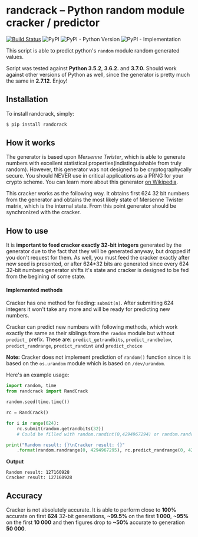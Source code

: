 
# randcrack – Python random module cracker / predictor

[![Build Status](https://travis-ci.org/tna0y/Python-random-module-cracker.svg?branch=master)](https://travis-ci.org/tna0y/Python-random-module-cracker)
![PyPI](https://img.shields.io/pypi/v/randcrack.svg)
![PyPI - Python Version](https://img.shields.io/pypi/pyversions/randcrack.svg)
![PyPI - Implementation](https://img.shields.io/pypi/implementation/randcrack.svg)

This script is able to predict python's `random` module random generated values.

Script was tested against **Python 3.5.2**, **3.6.2.** and **3.7.0.** Should work against other versions of Python as well, since the generator is pretty much the same in **2.7.12**. Enjoy!

## Installation
To install randcrack, simply:

```bash
$ pip install randcrack
```

## How it works
The generator is based upon *Mersenne Twister*, which is able to generate numbers with excellent statistical properties(indistinguishable from truly random). However, this generator was not designed to be cryptographycally secure. You should NEVER use in critical applications as a PRNG for your crypto scheme.
You can learn more about this generator [on Wikipedia](https://en.wikipedia.org/wiki/Mersenne_Twister).

This cracker works as the following way. It obtains first 624 32 bit numbers from the generator and obtains the most likely state of Mersenne Twister matrix, which is the internal state. From this point generator should be synchronized with the cracker.

## How to use
It is **important to feed cracker exactly 32-bit integers** generated by the generator due to the fact that they will be generated anyway, but dropped if you don't request for them.
As well, you must feed the cracker exactly after new seed is presented, or after 624*32 bits are generated since every 624 32-bit numbers generator shifts it's state and cracker is designed to be fed from the begining of some state.

#### Implemented methods

Cracker has one method for feeding: `submit(n)`. After submitting 624 integers it won't take any more and will be ready for predicting new numbers.

Cracker can predict new numbers with following methods, which work exactly the same as their siblings from the `random` module but without `predict_` prefix. These are: `predict_getrandbits`, `predict_randbelow`, `predict_randrange`,  `predict_randint` and `predict_choice`

**Note:** Cracker does not implement prediction of `random()` function since it is based on the `os.urandom` module which is based on `/dev/urandom`.

Here's an example usage:
```python
import random, time
from randcrack import RandCrack

random.seed(time.time())

rc = RandCrack()

for i in range(624):
	rc.submit(random.getrandbits(32))
	# Could be filled with random.randint(0,4294967294) or random.randrange(0,4294967294)

print("Random result: {}\nCracker result: {}"
	.format(random.randrange(0, 4294967295), rc.predict_randrange(0, 4294967295)))
```
**Output**
```	
Random result: 127160928
Cracker result: 127160928
```

## Accuracy

Cracker is not absolutely accurate. It is able to perform close to **100%** accurate on first **624** 32-bit generations, **~99.5%** on the first **1 000**, **~95%** on the first **10 000** and then figures drop to **~50%** accurate to generation **50 000**.
